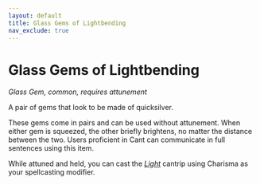 ```yaml
---
layout: default
title: Glass Gems of Lightbending
nav_exclude: true
---
```


# Glass Gems of Lightbending

*Glass Gem, common, requires attunement*

A pair of gems that look to be made of quicksilver.

These gems come in pairs and can be used without attunement. When either gem is squeezed, the other briefly brightens, no matter the distance between the two. Users proficient in Cant can communicate in full sentences using this item. 

While attuned and held, you can cast the [*Light*](../srd_spells/light) cantrip using Charisma as your spellcasting modifier. 

<!-- If you are a spellcaster, you can change the shape of the *Light* spell to emulate a [bullseye lantern](../items/lantern_bullseye). -->